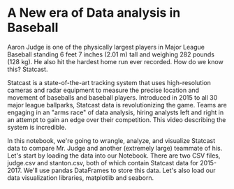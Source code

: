 # A New era of Data analysis in Baseball
Aaron Judge is one of the physically largest players in Major League Baseball standing 6 feet 7 inches (2.01 m) tall and weighing 282 pounds (128 kg). He also hit the hardest home run ever recorded. How do we know this? Statcast.

Statcast is a state-of-the-art tracking system that uses high-resolution cameras and radar equipment to measure the precise location and movement of baseballs and baseball players. Introduced in 2015 to all 30 major league ballparks, Statcast data is revolutionizing the game. Teams are engaging in an "arms race" of data analysis, hiring analysts left and right in an attempt to gain an edge over their competition. This video describing the system is incredible.

In this notebook, we're going to wrangle, analyze, and visualize Statcast data to compare Mr. Judge and another (extremely large) teammate of his. Let's start by loading the data into our Notebook. There are two CSV files, judge.csv and stanton.csv, both of which contain Statcast data for 2015-2017. We'll use pandas DataFrames to store this data. Let's also load our data visualization libraries, matplotlib and seaborn.
